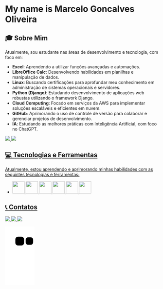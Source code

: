 # My name is Marcelo Goncalves Oliveira 
## 🎓 Sobre Mim
Atualmente, sou estudante nas áreas de desenvolvimento e tecnologia, com foco em:

- **Excel**: Aprendendo a utilizar funções avançadas e automações.
- **LibreOffice Calc**: Desenvolvendo habilidades em planilhas e manipulação de dados.
- **Linux**: Buscando certificações para aprofundar meu conhecimento em administração de sistemas operacionais e servidores.
- **Python (Django)**: Estudando desenvolvimento de aplicações web robustas utilizando o framework Django.
- **Cloud Computing**: Focado em serviços da AWS para implementar soluções escaláveis e eficientes em nuvem.
- **GitHub**: Aprimorando o uso de controle de versão para colaborar e gerenciar projetos de desenvolvimento.
- **IA**: Estudando as melhores práticas com Inteligência Artificial, com foco no ChatGPT.
  <div>
<a href="https://github.com/MarceloGoncalvesOliveira">
<img loading="lazy" height="180em" src="https://github-readme-stats.vercel.app/api/top-langs/?username=MarceloGoncalvesOliveira&layout=compact&langs_count=7&theme=dracula"/>
<img loading="lazy" height="180em" src="https://github-readme-stats.vercel.app/api?username=MarceloGoncalvesOliveira&show_icons=true&theme=dracula&include_all_commits=true&count_private=true"/>
</div>

## 💻 Tecnologias e Ferramentas
Atualmente, estou aprendendo e aprimorando minhas habilidades com as seguintes tecnologias e ferramentas:
- <img loading="lazy" src="https://cdn.jsdelivr.net/gh/devicons/devicon/icons/linux/linux-original.svg" width="40" height="40"/>   <img loading="lazy" src="https://cdn.jsdelivr.net/gh/devicons/devicon@latest/icons/python/python-original.svg" width="40" height="40" />  <img loading="lazy" src="https://cdn.jsdelivr.net/gh/devicons/devicon@latest/icons/git/git-original.svg"  width="40" height="40"/>  <img loading="lazy" src="https://cdn.jsdelivr.net/gh/devicons/devicon@latest/icons/amazonwebservices/amazonwebservices-original-wordmark.svg"  width="40" height="40"/> <img loading="lazy" src="https://cdn.jsdelivr.net/gh/devicons/devicon@latest/icons/django/django-plain.svg"   width="40" height="40"/>  <img loading="lazy" src="https://cdn.jsdelivr.net/gh/devicons/devicon@latest/icons/ubuntu/ubuntu-original.svg"   width="40" height="40"/>

## 📞 Contatos
<div>
    <a href="https://instagram.com/_marcelogo/" target="_blank">
        <img loading="lazy" src="https://img.shields.io/badge/-Instagram-%23E4405F?style=for-the-badge&logo=instagram&logoColor=white" target="_blank">
    </a>
    <a href="https://www.linkedin.com/in/marcelo-goncalves-oliveira-11b7a2305" target="_blank">
        <img loading="lazy" src="https://img.shields.io/badge/-LinkedIn-%230077B5?style=for-the-badge&logo=linkedin&logoColor=white" target="_blank">
    </a>   
    <a href="https://github.com/MarceloGoncalvesOliveira" target="_blank">
        <img loading="lazy" src=https://img.shields.io/badge/-GitHub-%23181717? style="for-the-badge&logo=github&logoColor=white" "https://github.com/MarceloGoncalvesOliveira" target="_blank">
    </a>   	
</div>



![Snake animation](https://github.com/MarceloGoncalvesOliveira/MarceloGoncalvesOliveira/blob/output/github-contribution-grid-snake.svg)





	
